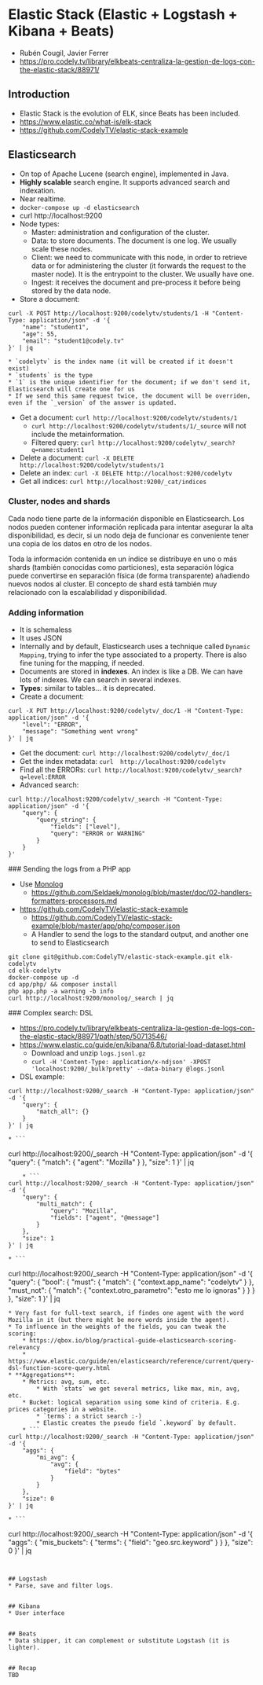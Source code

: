 # Elastic Stack (Elastic + Logstash + Kibana + Beats)
* Rubén Cougil, Javier Ferrer
* https://pro.codely.tv/library/elkbeats-centraliza-la-gestion-de-logs-con-the-elastic-stack/88971/


## Introduction
* Elastic Stack is the evolution of ELK, since Beats has been included.
* https://www.elastic.co/what-is/elk-stack
* https://github.com/CodelyTV/elastic-stack-example


## Elasticsearch
* On top of Apache Lucene (search engine), implemented in Java.
* **Highly scalable** search engine. It supports advanced search and indexation.
* Near realtime.
* `docker-compose up -d elasticsearch`
* curl http://localhost:9200
* Node types:
    * Master: administration and configuration of the cluster.
    * Data: to store documents. The document is one log. We usually scale these nodes.
    * Client: we need to communicate with this node, in order to retrieve data or for administering the cluster (it forwards the request to the master node). It is the entrypoint to the cluster. We usually have one.
    * Ingest: it receives the document and pre-process it before being stored by the data node.
* Store a document:
```
curl -X POST http://localhost:9200/codelytv/students/1 -H "Content-Type: application/json" -d '{ 
    "name": "student1", 
    "age": 55, 
    "email": "student1@codely.tv" 
}' | jq
```
    * `codelytv` is the index name (it will be created if it doesn't exist)
    * `students` is the type
    * `1` is the unique identifier for the document; if we don't send it, Elasticsearch will create one for us
    * If we send this same request twice, the document will be overriden, even if the `_version` of the answer is updated.
* Get a document: `curl http://localhost:9200/codelytv/students/1`
    * `curl http://localhost:9200/codelytv/students/1/_source` will not include the metainformation.
    * Filtered query: `curl http://localhost:9200/codelytv/_search?q=name:student1`
* Delete a document: `curl -X DELETE http://localhost:9200/codelytv/students/1`
* Delete an index: `curl -X DELETE http://localhost:9200/codelytv`
* Get all indices: `curl http://localhost:9200/_cat/indices`

### Cluster, nodes and shards
Cada nodo tiene parte de la información disponible en Elasticsearch. Los nodos pueden contener información replicada para intentar asegurar la alta disponibilidad, es decir, si un nodo deja de funcionar es conveniente tener una copia de los datos en otro de los nodos.

Toda la información contenida en un índice se distribuye en uno o más shards (también conocidas como particiones), esta separación lógica puede convertirse en separación física (de forma transparente) añadiendo nuevos nodos al cluster. El concepto de shard está también muy relacionado con la escalabilidad y disponibilidad.

### Adding information
* It is schemaless
* It uses JSON
* Internally and by default, Elasticsearch uses a technique called `Dynamic Mapping`, trying to infer the type associated to a property. There is also fine tuning for the mapping, if needed.
* Documents are stored in **indexes**. An index is like a DB. We can have lots of indexes. We can search in several indexes.
* **Types**: similar to tables... it is deprecated.
* Create a document: 
```
curl -X PUT http://localhost:9200/codelytv/_doc/1 -H "Content-Type: application/json" -d '{
    "level": "ERROR",
    "message": "Something went wrong"
}' | jq
```
* Get the document: `curl http://localhost:9200/codelytv/_doc/1`
* Get the index metadata: `curl  http://localhost:9200/codelytv`
* Find all the ERRORs: `curl http://localhost:9200/codelytv/_search?q=level:ERROR`
* Advanced search:
```
curl http://localhost:9200/codelytv/_search -H "Content-Type: application/json" -d '{
    "query": {
        "query_string": {
            "fields": ["level"],
            "query": "ERROR or WARNING"
        }
    }
}'
```

### Sending the logs from a PHP app
* Use [Monolog](https://github.com/Seldaek/monolog)
    * https://github.com/Seldaek/monolog/blob/master/doc/02-handlers-formatters-processors.md
* https://github.com/CodelyTV/elastic-stack-example
    * https://github.com/CodelyTV/elastic-stack-example/blob/master/app/php/composer.json
    * A Handler to send the logs to the standard output, and another one to send to Elasticsearch
```
git clone git@github.com:CodelyTV/elastic-stack-example.git elk-codelytv
cd elk-codelytv
docker-compose up -d
cd app/php/ && composer install
php app.php -a warning -b info
curl http://localhost:9200/monolog/_search | jq
```

### Complex search: DSL
* https://pro.codely.tv/library/elkbeats-centraliza-la-gestion-de-logs-con-the-elastic-stack/88971/path/step/50713546/
* https://www.elastic.co/guide/en/kibana/6.8/tutorial-load-dataset.html
    * Download and unzip `logs.jsonl.gz`
    * `curl -H 'Content-Type: application/x-ndjson' -XPOST 'localhost:9200/_bulk?pretty' --data-binary @logs.jsonl`
* DSL example:
```
curl http://localhost:9200/_search -H "Content-Type: application/json" -d '{
    "query": {
        "match_all": {}
    }
}' | jq
```
    * ```
curl http://localhost:9200/_search -H "Content-Type: application/json" -d '{
    "query": {
        "match": {
            "agent": "Mozilla"
        }
    },
    "size": 1
}' | jq
```
    * ```
curl http://localhost:9200/_search -H "Content-Type: application/json" -d '{
    "query": {
        "multi_match": {
            "query": "Mozilla",
            "fields": ["agent", "@message"]
        }
    },
    "size": 1
}' | jq
```
    * ```
curl http://localhost:9200/_search -H "Content-Type: application/json" -d '{
	"query": {
		"bool": {
			"must": {
				"match": {
					"context.app_name": "codelytv"
				}
			},
			"must_not": {
				"match": {
					"context.otro_parametro": "esto me lo ignoras"
				}
			}
		}
	},
    "size": 1
}' | jq
```
* Very fast for full-text search, if findes one agent with the word Mozilla in it (but there might be more words inside the agent).
* To influence in the weights of the fields, you can tweak the scoring:
    * https://qbox.io/blog/practical-guide-elasticsearch-scoring-relevancy
    * https://www.elastic.co/guide/en/elasticsearch/reference/current/query-dsl-function-score-query.html
* **Aggregations**: 
    * Metrics: avg, sum, etc.
        * With `stats` we get several metrics, like max, min, avg, etc.
    * Bucket: logical separation using some kind of criteria. E.g. prices categories in a website.
        * `terms`: a strict search :-)
        * Elastic creates the pseudo field `.keyword` by default.
    * ```
curl http://localhost:9200/_search -H "Content-Type: application/json" -d '{
    "aggs": {
        "mi_avg": {
            "avg": {
                "field": "bytes"
            }
        }
	},
    "size": 0 
}' | jq
```
    * ```
curl http://localhost:9200/_search -H "Content-Type: application/json" -d '{
	"aggs": {
		"mis_buckets": {
			"terms": {
				"field": "geo.src.keyword"
			}
		}
	},
    "size": 0 
}' | jq
```


## Logstash
* Parse, save and filter logs.


## Kibana
* User interface


## Beats
* Data shipper, it can complement or substitute Logstash (it is lighter).


## Recap
TBD